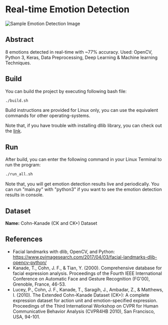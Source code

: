 # Real-time Emotion Detection

![Sample Emotion Detection Image](docs/images/emotion_detection_example.png)
## Abstract
8 emotions detected in real-time with \~77% accuracy. Used: OpenCV, Python 3, Keras, Data Preprocessing, Deep Learning & Machine learning Techniques.

## Build
You can build the project by executing following bash file:

```bash
./build.sh
```

Build instructions are provided for Linux only, you can use the equivalent commands for other operating-systems.

Note that, if you have trouble with installing dllib library, you can check out the [link](https://www.pyimagesearch.com/2018/01/22/install-dlib-easy-complete-guide/).

## Run
After build, you can enter the following command in your Linux Terminal to run the program:

```bash
./run_all.sh
```
Note that, you will get emotion detection results live and periodically. You can run "main.py" with "python3" if you want to see the emotion detection results in console. 

## Dataset 
**Name:** Cohn-Kanade (CK and CK+) Dataset


## References
- Facial landmarks with dlib, OpenCV, and Python: https://www.pyimagesearch.com/2017/04/03/facial-landmarks-dlib-opencv-python/
- Kanade, T., Cohn, J. F., & Tian, Y. (2000). Comprehensive database for facial expression analysis. Proceedings of the Fourth IEEE International Conference on Automatic Face and Gesture Recognition (FG'00), Grenoble, France, 46-53.
- Lucey, P., Cohn, J. F., Kanade, T., Saragih, J., Ambadar, Z., & Matthews, I. (2010). The Extended Cohn-Kanade Dataset (CK+): A complete expression dataset for action unit and emotion-specified expression. Proceedings of the Third International Workshop on CVPR for Human Communicative Behavior Analysis (CVPR4HB 2010), San Francisco, USA, 94-101.

